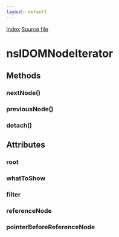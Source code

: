 ```yaml
---
layout: default
---
```

<div id='links'><a href="../index.html">Index</a>
<a href="http://dxr.mozilla.org/mozilla-central/source/dom/interfaces/traversal/nsIDOMNodeIterator.idl">Source file</a>
</div>

# nsIDOMNodeIterator #

## Methods ##

### nextNode() ###

### previousNode() ###

### detach() ###

## Attributes ##

### root ###

### whatToShow ###

### filter ###

### referenceNode ###

### pointerBeforeReferenceNode ###
